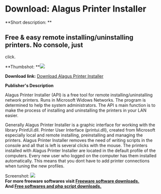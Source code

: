 # Download: Alagus Printer Installer

**Short description: **

## Free & easy remote installing/uninstalling printers. No console, just
click.

  
**Thumbshot: **![](http://www.freewarefiles.com/screenshot/api_001_md.gif)   
  
**Download link:** [Download Alagus Printer Installer](http://freesoftwares.boysofts.com/Alagus-Printer-Installer_program_14133.html)  
  

**Publisher's Description**  
  

Alagus Printer Installer (API) is a free tool for remote
installing/uninstalling network printers. Runs in Microsoft Widows Networks.
The program is determined to help the system administrators. The API s main
function is to make the process of installing and uninstalling the printers in
your LAN easier.

Generally Alagus Printer Installer is a graphic interface for working with the
library PrintUI.dll. Printer User Interface (printui.dll), created from
Microsoft especially local and remote installing, preinstalling and managing
the printers. Alagus Printer Installer removes the need of writing scripts in
the console and all that is left is several clicks with the mouse. The
printers installed with Alagus Printer Installer are located in the default
profile of the computers. Every new user who logged on the computer has them
installed automatically. This means that you dont have to add printer
connections when tuning the new profiles.

  
  
Screenshot: ![](http://www.freewarefiles.com/screenshot/api_001.gif)  
**For more freeware softwares visit [Freeware software downloads.](http://freesoftwares.boysofts.com/)**   
**And [Free softwares and php script downloads.](http://www.boysofts.com/)**

